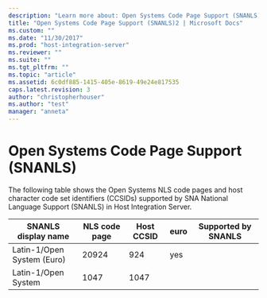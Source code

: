 ```yaml
---
description: "Learn more about: Open Systems Code Page Support (SNANLS)"
title: "Open Systems Code Page Support (SNANLS)2 | Microsoft Docs"
ms.custom: ""
ms.date: "11/30/2017"
ms.prod: "host-integration-server"
ms.reviewer: ""
ms.suite: ""
ms.tgt_pltfrm: ""
ms.topic: "article"
ms.assetid: 6c0df885-1415-405e-8619-49e24e817535
caps.latest.revision: 3
author: "christopherhouser"
ms.author: "test"
manager: "anneta"
---
```

# Open Systems Code Page Support (SNANLS)
The following table shows the Open Systems NLS code pages and host character code set identifiers (CCSIDs) supported by SNA National Language Support (SNANLS) in Host Integration Server.  
  
|SNANLS display name|NLS code page|Host CCSID|euro|Supported by SNANLS|  
|-------------------------|-------------------|----------------|----------|-------------------------|  
|Latin-1/Open System (Euro)|20924|924|yes||  
|Latin-1/Open System|1047|1047|||
